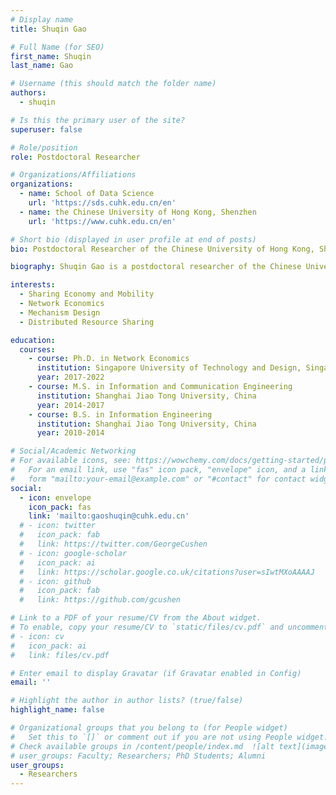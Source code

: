 ```yaml
---
# Display name
title: Shuqin Gao

# Full Name (for SEO)
first_name: Shuqin
last_name: Gao

# Username (this should match the folder name)
authors:
  - shuqin

# Is this the primary user of the site?
superuser: false

# Role/position
role: Postdoctoral Researcher

# Organizations/Affiliations
organizations:
  - name: School of Data Science
    url: 'https://sds.cuhk.edu.cn/en'
  - name: the Chinese University of Hong Kong, Shenzhen
    url: 'https://www.cuhk.edu.cn/en'

# Short bio (displayed in user profile at end of posts)
bio: Postdoctoral Researcher of the Chinese University of Hong Kong, Shenzhen.

biography: Shuqin Gao is a postdoctoral researcher of the Chinese University of Hong Kong, Shenzhen. She received the B.S. and M.S. degrees from Shanghai Jiao Tong University, China, in 2014 and 2017, respectively, and the Ph.D. degree from Singapore University of Technology and Design, Singapore, in 2022. Her research interests include sharing economy and mobility, network economics, mechanism design, and distributed resource allocation.

interests:
  - Sharing Economy and Mobility
  - Network Economics 
  - Mechanism Design
  - Distributed Resource Sharing

education:
  courses:
    - course: Ph.D. in Network Economics
      institution: Singapore University of Technology and Design, Singapore
      year: 2017-2022
    - course: M.S. in Information and Communication Engineering
      institution: Shanghai Jiao Tong University, China
      year: 2014-2017
    - course: B.S. in Information Engineering
      institution: Shanghai Jiao Tong University, China
      year: 2010-2014

# Social/Academic Networking
# For available icons, see: https://wowchemy.com/docs/getting-started/page-builder/#icons
#   For an email link, use "fas" icon pack, "envelope" icon, and a link in the
#   form "mailto:your-email@example.com" or "#contact" for contact widget.
social:
  - icon: envelope
    icon_pack: fas
    link: 'mailto:gaoshuqin@cuhk.edu.cn'
  # - icon: twitter
  #   icon_pack: fab
  #   link: https://twitter.com/GeorgeCushen
  # - icon: google-scholar
  #   icon_pack: ai
  #   link: https://scholar.google.co.uk/citations?user=sIwtMXoAAAAJ
  # - icon: github
  #   icon_pack: fab
  #   link: https://github.com/gcushen

# Link to a PDF of your resume/CV from the About widget.
# To enable, copy your resume/CV to `static/files/cv.pdf` and uncomment the lines below.
# - icon: cv
#   icon_pack: ai
#   link: files/cv.pdf

# Enter email to display Gravatar (if Gravatar enabled in Config)
email: ''

# Highlight the author in author lists? (true/false)
highlight_name: false

# Organizational groups that you belong to (for People widget)
#   Set this to `[]` or comment out if you are not using People widget.
# Check available groups in /content/people/index.md  ![alt text](image.png)
# user_groups: Faculty; Researchers; PhD Students; Alumni
user_groups:
  - Researchers
---
```


